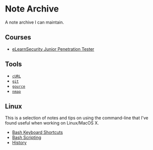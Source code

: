 # Note Archive

A note archive I can maintain.

## Courses

- [eLearnSecurity Junior Penetration Tester](courses/INE/eJPT.md)

## Tools

- [`cURL`](tools/curl.md)
- [`git`](tools/git.md)
- [`gource`](tools/gource.md)
- [`nmap`](tools/nmap.md)

## Linux

This is a selection of notes and tips on using the command-line that I've found useful when working on Linux/MacOS X.

- [Bash Keyboard Shortcuts](linux/bash-keyboard-shortcuts.md)
- [Bash Scripting](linux/bash-scripting.md)
- [History](linux/history.md)
